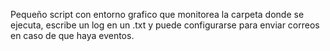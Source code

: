 Pequeño script con entorno grafico que monitorea la carpeta donde se ejecuta, escribe un log en un .txt y puede configurarse para enviar correos en caso de que haya eventos.
